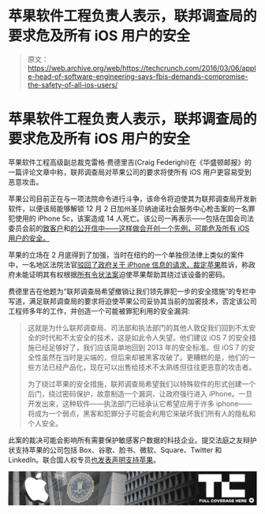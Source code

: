 # 苹果软件工程负责人表示，联邦调查局的要求危及所有 iOS 用户的安全

> 原文：<https://web.archive.org/web/https://techcrunch.com/2016/03/06/apple-head-of-software-engineering-says-fbis-demands-compromise-the-safety-of-all-ios-users/>

# 苹果软件工程负责人表示，联邦调查局的要求危及所有 iOS 用户的安全

苹果软件工程高级副总裁克雷格·费德里吉(Craig Federighi)在《华盛顿邮报》的一篇评论文章中称，联邦调查局对苹果公司的要求将使所有 iOS 用户更容易受到恶意攻击。

苹果公司目前正在与一项法院命令进行斗争，该命令将迫使其为联邦调查局开发新软件，以便该局能够解锁 12 月 2 日加州圣贝纳迪诺社会服务中心枪击案的一名罪犯使用的 iPhone 5c，该案造成 14 人死亡。该公司一再表示——包括在国会司法委员会前的[致客户](https://web.archive.org/web/20221007160346/https://beta.techcrunch.com/2016/02/17/tim-cook-apple-wont-create-backdoor-to-unlock-san-bernardino-attackers-iphone/)和[的公开信中——这样做会开创一个先例，可能危及所有 iOS 用户的安全。](https://web.archive.org/web/20221007160346/https://beta.techcrunch.com/2016/02/29/apple-vs-fbi-read-apples-opening-statement-to-congress-tomorrow/)

苹果的立场在 2 月底得到了加强，当时在纽约的一个单独但法律上类似的案件中，一名地区法院法官[驳回了政府关于 iPhone 信息的请求，裁定苹果](https://web.archive.org/web/20221007160346/https://beta.techcrunch.com/2016/02/29/ny-judge-rules-in-favor-of-apple-in-government-request-for-iphone-data/)胜诉，称政府未能证明其有权根据[所有令状法案](https://web.archive.org/web/20221007160346/http://www.smithsonianmag.com/smart-news/what-all-writs-act-1789-has-do-iphone-180958188/?no-ist)迫使苹果帮助其绕过该设备的密码。

费德里吉在他题为“联邦调查局希望撤销让我们领先罪犯一步的安全措施”的专栏中写道，满足联邦调查局的要求将迫使苹果公司妥协其当前的加密技术，否定该公司工程师多年的工作，并创造一个可能被罪犯利用的安全漏洞:

> 这就是为什么联邦调查局、司法部和执法部门的其他人敦促我们回到不太安全的时代和不太安全的技术，这是如此令人失望。他们建议 iOS 7 的安全措施已经足够好了，我们应该简单地回到 2013 年的安全标准。但 iOS 7 的安全性虽然在当时是尖端的，但后来却被黑客攻破了。更糟糕的是，他们的一些方法已经产品化，现在可以出售给技术不太熟练但往往更恶意的攻击者。
> 
> 为了绕过苹果的安全措施，联邦调查局希望我们以特殊软件的形式创建一个后门，绕过密码保护，故意制造一个漏洞，让政府强行进入 iPhone。一旦开发出来，这种软件——执法部门已经承认它希望应用于许多 iphone——将成为一个弱点，黑客和犯罪分子可能会利用它来破坏我们所有人的隐私和个人安全。

此案的裁决可能会影响所有需要保护敏感客户数据的科技企业。提交法庭之友辩护状支持苹果的公司包括 Box、谷歌、脸书、微软、Square、Twitter 和 LinkedIn。联合国人权专员[也发表声明支持苹果](https://web.archive.org/web/20221007160346/https://beta.techcrunch.com/2016/03/04/fbi-forcing-apple-to-weaken-ios-security-could-endanger-lives-warns-un-commissioner-for-human-rights/)。

[![Apple vs FBI](img/14e5b17de6f1021756fffedcbf42dc15.png)](https://web.archive.org/web/20221007160346/https://beta.techcrunch.com/tag/apple-vs-fbi)